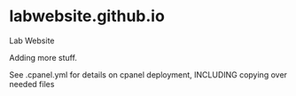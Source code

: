 # labwebsite.github.io
Lab Website

Adding more stuff. 


See .cpanel.yml for details on cpanel deployment, INCLUDING copying over needed files 
